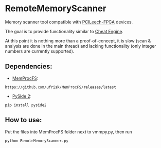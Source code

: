 # RemoteMemoryScanner

Memory scanner tool compatible with [PCILeech-FPGA](https://github.com/ufrisk/pcileech) devices.

The goal is to provide functionality similar to [Cheat Engine](https://github.com/cheat-engine/cheat-engine).

At this point it is nothing more than a proof-of-concept, it is slow (scan & analysis are done in the main thread) and lacking functionality (only integer numbers are currently supported).

## Dependencies:
  * [MemProcFS](https://github.com/ufrisk/MemProcFS):
```
https://github.com/ufrisk/MemProcFS/releases/latest
```
  * [PySide 2](https://doc.qt.io/qtforpython/):
```
pip install pyside2
```

## How to use:
Put the files into MemProcFS folder next to vmmpy.py, then run
```
python RemoteMemoryScanner.py
```

